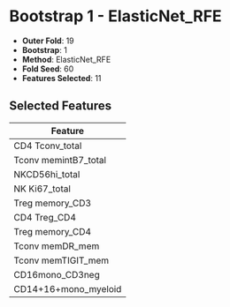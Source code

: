 # Bootstrap 1 - ElasticNet_RFE

- **Outer Fold**: 19
- **Bootstrap**: 1
- **Method**: ElasticNet_RFE
- **Fold Seed**: 60
- **Features Selected**: 11

## Selected Features

| Feature |
|---------|
| CD4 Tconv_total |
| Tconv memintB7_total |
| NKCD56hi_total |
| NK Ki67_total |
| Treg memory_CD3 |
| CD4 Treg_CD4 |
| Treg memory_CD4 |
| Tconv memDR_mem |
| Tconv memTIGIT_mem |
| CD16mono_CD3neg |
| CD14+16+mono_myeloid |
